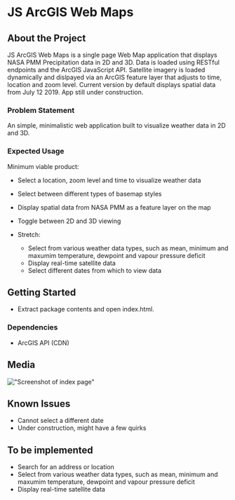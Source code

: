 # JS ArcGIS Web Maps

## About the Project

JS ArcGIS Web Maps is a single page Web Map application that displays NASA PMM Precipitation data in 2D and 3D. Data is loaded using RESTful endpoints and the ArcGIS JavaScript API. Satellite imagery is loaded dynamically and dislpayed via an ArcGIS feature layer that adjusts to time, location and zoom level. Current version by default displays spatial data from July 12 2019. App still under construction.

### Problem Statement

An simple, minimalistic web application built to visualize weather data in 2D and 3D.

### Expected Usage

Minimum viable product:

- Select a location, zoom level and time to visualize weather data
- Select between different types of basemap styles
- Display spatial data from NASA PMM as a feature layer on the map
- Toggle between 2D and 3D viewing

- Stretch:
  - Select from various weather data types, such as mean, minimum and maxumim temperature, dewpoint and vapour pressure deficit
  - Display real-time satellite data
  - Select different dates from which to view data

## Getting Started

- Extract package contents and open index.html.

### Dependencies

- ArcGIS API (CDN)

## Media

!["Screenshot of index page"](https://github.com/ferrazf/JS-ArcGIS-Web-Maps/blob/master/resources/screenshot1.jpg)

## Known Issues

- Cannot select a different date
- Under construction, might have a few quirks

## To be implemented

- Search for an address or location
- Select from various weather data types, such as mean, minimum and maxumim temperature, dewpoint and vapour pressure deficit
- Display real-time satellite data
